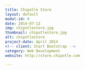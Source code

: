 ```yaml
---
title: Chipotle Store
layout: default
modal-id: 9
date: 2014-07-12
img: chipotlestore.jpg
thumbnail: chipotlestore.jpg
alt: chipotlestore
project-date: April 2014
<!-- client: Start Bootstrap -->
category: Web Development
website: http://store.chipotle.com

---
```

